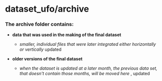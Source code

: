 # dataset_ufo/archive
### The archive folder contains: 
 - **data that was used in the making of the final dataset**
   - *smaller, individual files that were later integrated either horizontally or vertically* updated
  

 - **older versions of the final dataset** 
   - *when the dataset is updated at a later month, the previous data set, that doesn't contain those months, 
   will be moved here* , updated